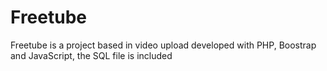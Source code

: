 # Freetube
Freetube is a project based in video upload developed with PHP, Boostrap and JavaScript, the SQL file is included
